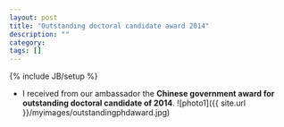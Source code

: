 ```yaml
---
layout: post
title: "Outstanding doctoral candidate award 2014"
description: ""
category: 
tags: []
---
```

{% include JB/setup %}

- I received from our ambassador the **Chinese government award for outstanding doctoral candidate of 2014**.
![photo1]({{ site.url }}/myimages/outstandingphdaward.jpg)